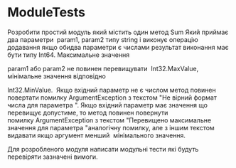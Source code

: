 # ModuleTests
Розробити простий модуль який містить один метод Sum Який приймає два параметри  param1, param2 типу string і виконує операцію додавання якщо обидва параметри є числами результат виконання має бути типу Int64. Максимальне значення  

param1 або param2 не повинен перевищувати  Int32.MaxValue, мінімальне значення відповідно 

Int32.MinValue. 
Якщо вхідний параметр не є числом метод повинен повертати помилку ArgumentException з текстом "Не вірний формат числа для параметра <parameterName>".
Якщо вхідний параметр має значення що перевищує допустиме, то метод повинен повернути помилку ArgumentException з текстом "Перевищено максимальне значення для параметра <parameterName>"аналогічну помилку, але з іншим текстом видавати якщо аргумент менший  мінімального значення.

Для розробленого модуля написати модульні тести які будуть перевіряти зазначені вимоги.
